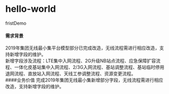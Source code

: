 # hello-world
fristDemo
####  需求背景
2019年集团无线最小集平台模型部分已完成改造，无线流程需进行相应改造，支持新增字段的维护。     
新增字段涉及流程：LTE集中入网流程、2G升级NB站点流程、应急保障扩容流程、一体化皮基站集中入网流程、2/3G入网流程、基站调整流程、基站临时停用退网流程、直放站入网流程、天线工参调整流程、资源变更流程。  
####业务价值
完成2019年集团无线最小集新增部分字段，无线流程需进行相应改造，支持新增字段的维护。
